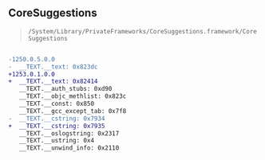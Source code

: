 ## CoreSuggestions

> `/System/Library/PrivateFrameworks/CoreSuggestions.framework/CoreSuggestions`

```diff

-1250.0.5.0.0
-  __TEXT.__text: 0x823dc
+1253.0.1.0.0
+  __TEXT.__text: 0x82414
   __TEXT.__auth_stubs: 0xd90
   __TEXT.__objc_methlist: 0x823c
   __TEXT.__const: 0x850
   __TEXT.__gcc_except_tab: 0x7f8
-  __TEXT.__cstring: 0x7934
+  __TEXT.__cstring: 0x7935
   __TEXT.__oslogstring: 0x2317
   __TEXT.__ustring: 0x4
   __TEXT.__unwind_info: 0x2110

```
